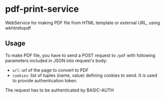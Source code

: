 # pdf-print-service
WebService for making PDF file from HTML template or external URL, using wkhtmltopdf

## Usage

To make PDF file, you have to send a POST request to `/pdf` with following parameters included in JSON into 
request's body:

- `url`: url of the page to convert to PDF
- `cookies`: list of tuples (name, value) defining cookies to send. It is used to provide authentication token.
 
The request has to be authenticated by BASIC-AUTH

